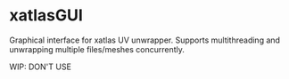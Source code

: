 # xatlasGUI
Graphical interface for xatlas UV unwrapper. Supports multithreading and unwrapping multiple files/meshes concurrently.

WIP: DON'T USE
